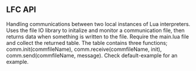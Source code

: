 ## LFC API
Handling communications between two local instances of Lua interpreters. Uses the file IO library to initalize and monitor a communication file, then returns data when something is written to the file. Require the main.lua file and collect the returned table. The table contains three functions; comm.init(commfileName), comm.receive(commfileName, init), comm.send(commfileName, message). Check default-example for an example.